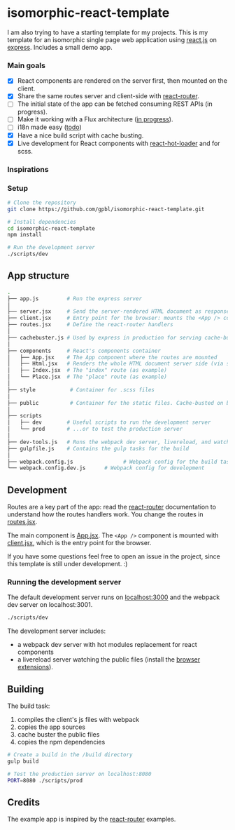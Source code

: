 # isomorphic-react-template

I am also trying to have a starting template for my projects. This is my template for an isomorphic single page web application using [react.js](http://www.reactjs.org) on [express](http://www.expressjs.com). Includes a small demo app.

### Main goals 

- [x] React components are rendered on the server first, then mounted on the client.
- [x] Share the same routes server and client-side with [react-router](https://github.com/rackt/react-router).
- [ ] The initial state of the app can be fetched consuming REST APIs (in progress).
- [ ] Make it working with a Flux architecture ([in progress](https://github.com/gpbl/isomorphic-react-template/issues/4)).
- [ ] i18n made easy  ([todo](https://github.com/gpbl/isomorphic-react-template/issues/2))
- [x] Have a nice build script with cache busting.
- [x] Live development for React components with [react-hot-loader](https://github.com/gaearon/react-hot-loader) and for scss.

### Inspirations

### Setup

```bash
# Clone the repository
git clone https://github.com/gpbl/isomorphic-react-template.git

# Install dependencies
cd isomorphic-react-template
npm install

# Run the development server
./scripts/dev
```

## App structure

```bash
.
├── app.js         # Run the express server
│
├── server.jsx     # Send the server-rendered HTML document as response
├── client.jsx     # Entry point for the browser: mounts the <App /> component on document.body.
├── routes.jsx     # Define the react-router handlers 
│
├── cachebuster.js # Used by express in production for serving cache-busted URLs
│ 
├── components     # React's components container
│   ├── App.jsx    # The App component where the routes are mounted
│   ├── Html.jsx   # Renders the whole HTML document server side (via server.jsx)
│   ├── Index.jsx  # The "index" route (as example)
│   └── Place.jsx  # The "place" route (as example) 
│
├── style           # Container for .scss files
│
├── public          # Container for the static files. Cache-busted on build.
│
├── scripts
│   ├── dev        # Useful scripts to run the development server
│   └── prod       # ...or to test the production server
│
├── dev-tools.js   # Runs the webpack dev server, livereload, and watches for .scss changes
├── gulpfile.js    # Contains the gulp tasks for the build
│
├── webpack.config.js    			 # Webpack config for the build task
└── webpack.config.dev.js      # Webpack config for development

```

## Development 

Routes are a key part of the app: read the [react-router](https://github.com/rackt/react-router) documentation to understand how the routes handlers work. You change the routes in [routes.jsx](routes.jsx).

The main component is [App.jsx](components/App.jsx). The `<App />` component is mounted with [client.jsx](client.jsx), which is the entry point for the browser.

If you have some questions feel free to open an issue in the project, since this template is still under development. :)

### Running the development server

The default development server runs on [localhost:3000](http://localhost:3000) and the webpack dev server on localhost:3001. 

```bash
./scripts/dev
```

The development server includes: 
* a webpack dev server with hot modules replacement for react components
* a livereload server watching the public files (install the [browser extensions](http://feedback.livereload.com/knowledgebase/articles/86242-how-do-i-install-and-use-the-browser-extensions)).

## Building

The build task:

1. compiles the client's js files with webpack
2. copies the app sources
3. cache buster the public files
4. copies the npm dependencies

```bash
# Create a build in the /build directory
gulp build

# Test the production server on localhost:8080
PORT=8080 ./scripts/prod
```

## Credits

The example app is inspired by the [react-router](https://github.com/rackt/react-router) examples.
